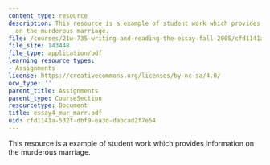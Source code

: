 ```yaml
---
content_type: resource
description: This resource is a example of student work which provides information
  on the murderous marriage.
file: /courses/21w-735-writing-and-reading-the-essay-fall-2005/cfd1141a532fdbf9ea3ddabcad2f7e54_essay4_mur_marr.pdf
file_size: 143448
file_type: application/pdf
learning_resource_types:
- Assignments
license: https://creativecommons.org/licenses/by-nc-sa/4.0/
ocw_type: ''
parent_title: Assignments
parent_type: CourseSection
resourcetype: Document
title: essay4_mur_marr.pdf
uid: cfd1141a-532f-dbf9-ea3d-dabcad2f7e54
---
```

This resource is a example of student work which provides information on the murderous marriage.